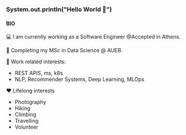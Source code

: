 ### System.out.println("Hello World 👋")

<!--
**sndoja/sndoja** is a ✨ _special_ ✨ repository because its `README.md` (this file) appears on your GitHub profile.

Here are some ideas to get you started:

- 🔭 I’m currently working on ...
- 🌱 I’m currently learning ...
- 👯 I’m looking to collaborate on ...
- 🤔 I’m looking for help with ...
- 💬 Ask me about ...
- 📫 How to reach me: ...
- 😄 Pronouns: ...
- ⚡ Fun fact: ...
-->


#### BIO

💻 I am currently working as a Software Engineer @Accepted in Athens.

🌱 Completing my MSc in Data Science @ AUEB.

🧐 Work related interests:
- REST APIS, ms, k8s
- NLP, Recommender Systems, Deep Learning, MLOps

❤️ Lifelong interests
- Photography
- Hiking
- Climbing
- Travelling
- Volunteer






